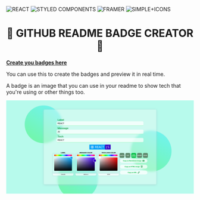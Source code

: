 ![REACT](https://img.shields.io/static/v1?label=REACT&labelColor=07a0f8&message=JS&color=3800c3&logo=REACT&logoColor=ffffff&style=flat-square)
![STYLED COMPONENTS](https://img.shields.io/static/v1?label=STYLED&labelColor=c7288b&message=COMPONENTS&color=cc4add&logo=STYLED+COMPONENTS&logoColor=ffffff&style=flat-square)
![FRAMER](https://img.shields.io/static/v1?label=FRAMER&labelColor=8528c7&message=MOTION&color=924add&logo=FRAMER&logoColor=ffffff&style=flat-square)
![SIMPLE+ICONS](https://img.shields.io/static/v1?label=SIMPLE&labelColor=040304&message=ICONS&color=3d3842&logo=SIMPLE+ICONS&logoColor=ffffff&style=flat-square)

<h1 align="center"> 🌸 GITHUB README BADGE CREATOR 🌸 </h1>

**[Create you badges here](https://devlulcas.github.io/glass-badgic/)**

You can use this to create the badges and preview it in real time.

A badge is an image that you can use in your readme to show tech that you're using or other things too.

![screenshot](https://raw.githubusercontent.com/devlulcas/glass-badgic/main/screenshot.png)
